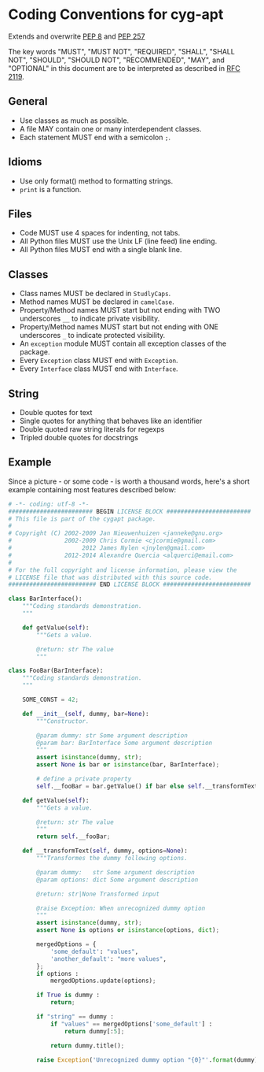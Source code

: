 Coding Conventions for cyg-apt
==============================

Extends and overwrite [PEP 8][] and [PEP 257][]

The key words "MUST", "MUST NOT", "REQUIRED", "SHALL", "SHALL NOT", "SHOULD",
"SHOULD NOT", "RECOMMENDED", "MAY", and "OPTIONAL" in this document are to be
interpreted as described in [RFC 2119][].

[RFC 2119]: http://www.ietf.org/rfc/rfc2119.txt
[PEP 8]: http://www.python.org/dev/peps/pep-0008/
[PEP 257]: http://www.python.org/dev/peps/pep-0257/


General
-------

* Use classes as much as possible.
* A file MAY contain one or many interdependent classes.
* Each statement MUST end with a semicolon `;`.


Idioms
------

* Use only format() method to formatting strings.
* `print` is a function.


Files
-----

* Code MUST use 4 spaces for indenting, not tabs.
* All Python files MUST use the Unix LF (line feed) line ending.
* All Python files MUST end with a single blank line.


Classes
-------

* Class names MUST be declared in `StudlyCaps`.
* Method names MUST be declared in `camelCase`.
* Property/Method names MUST start but not ending with
  TWO underscores `__` to indicate private visibility.
* Property/Method names MUST start but not ending with
  ONE underscores `_` to indicate protected visibility.
* An `exception` module MUST contain all exception classes of the package.
* Every `Exception` class MUST end with `Exception`.
* Every `Interface` class MUST end with `Interface`.


String
------

* Double quotes for text
* Single quotes for anything that behaves like an identifier
* Double quoted raw string literals for regexps
* Tripled double quotes for docstrings


Example
-------

Since a picture - or some code - is worth a thousand words, here's a short example containing most features described below:

```Python
# -*- coding: utf-8 -*-
######################## BEGIN LICENSE BLOCK ########################
# This file is part of the cygapt package.
#
# Copyright (C) 2002-2009 Jan Nieuwenhuizen <janneke@gnu.org>
#               2002-2009 Chris Cormie <cjcormie@gmail.com>
#                    2012 James Nylen <jnylen@gmail.com>
#               2012-2014 Alexandre Quercia <alquerci@email.com>
#
# For the full copyright and license information, please view the
# LICENSE file that was distributed with this source code.
######################### END LICENSE BLOCK #########################

class BarInterface():
    """Coding standards demonstration.
    """

    def getValue(self):
        """Gets a value.

        @return: str The value
        """

class FooBar(BarInterface):
    """Coding standards demonstration.
    """

    SOME_CONST = 42;

    def __init__(self, dummy, bar=None):
        """Constructor.

        @param dummy: str Some argument description
        @param bar: BarInterface Some argument description
        """
        assert isinstance(dummy, str);
        assert None is bar or isinstance(bar, BarInterface);

        # define a private property
        self.__fooBar = bar.getValue() if bar else self.__transformText(dummy);

    def getValue(self):
        """Gets a value.

        @return: str The value
        """
        return self.__fooBar;

    def __transformText(self, dummy, options=None):
        """Transformes the dummy following options.

        @param dummy:   str Some argument description
        @param options: dict Some argument description

        @return: str|None Transformed input

        @raise Exception: When unrecognized dummy option
        """
        assert isinstance(dummy, str);
        assert None is options or isinstance(options, dict);

        mergedOptions = {
            'some_default': "values",
            'another_default': "more values",
        };
        if options :
            mergedOptions.update(options);

        if True is dummy :
            return;

        if "string" == dummy :
            if "values" == mergedOptions['some_default'] :
                return dummy[:5];

            return dummy.title();

        raise Exception('Unrecognized dummy option "{0}"'.format(dummy));

```
